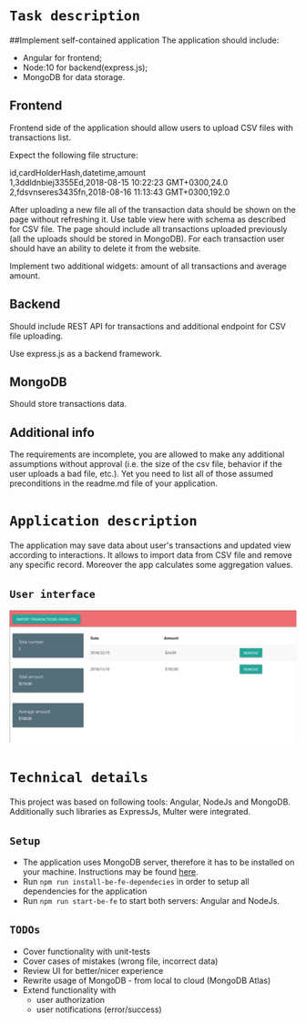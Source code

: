# `Task description`

##Implement self-contained application
The application should include:
- Angular for frontend;
- Node:10 for backend(express.js);
- MongoDB for data storage.

## Frontend
Frontend side of the application should allow users to upload CSV files with transactions list.

Expect the following file structure:

id,cardHolderHash,datetime,amount\
1,3ddldnbiej3355Ed,2018-08-15 10:22:23 GMT+0300,24.0\
2,fdsvnseres3435fn,2018-08-16 11:13:43 GMT+0300,192.0

After uploading a new file all of the transaction data should be shown on the page without refreshing it. Use table view here with schema as described for CSV file.
The page should include all transactions uploaded previously (all the uploads should be stored in MongoDB).
For each transaction user should have an ability to delete it from the website.


Implement two additional widgets: amount of all transactions and average amount.

## Backend
Should include REST API for transactions and additional endpoint for CSV file uploading.

Use express.js as a backend framework.

## MongoDB
Should store transactions data.

## Additional info
The requirements are incomplete, you are allowed to make any additional assumptions without approval (i.e. the size of the csv file, behavior if the user uploads a bad file, etc.). Yet you need to list all of those assumed preconditions in the readme.md file of your application.


# `Application description`
The application may save data about user's transactions and updated view according to interactions. It allows to import data from CSV file and remove any specific record. Moreover the app calculates some aggregation values.

## `User interface`
![](app-screenshot.PNG)

# `Technical details`
This project was based on following tools: Angular, NodeJs and MongoDB. Additionally such libraries as ExpressJs, Multer were integrated.

## `Setup`
+ The application uses MongoDB server, therefore it has to be installed on your machine. Instructions may be found [here](https://docs.mongodb.com/manual/installation/).
+ Run `npm run install-be-fe-dependecies` in order to setup all dependencies for the application
+ Run `npm run start-be-fe` to start both servers: Angular and NodeJs.

## `TODOs`
+ Cover functionality with unit-tests
+ Cover cases of mistakes (wrong file, incorrect data)
+ Review UI for better/nicer experience
+ Rewrite usage of MongoDB - from local to cloud (MongoDB Atlas)
+ Extend functionality with 
    - user authorization
    - user notifications (error/success)


